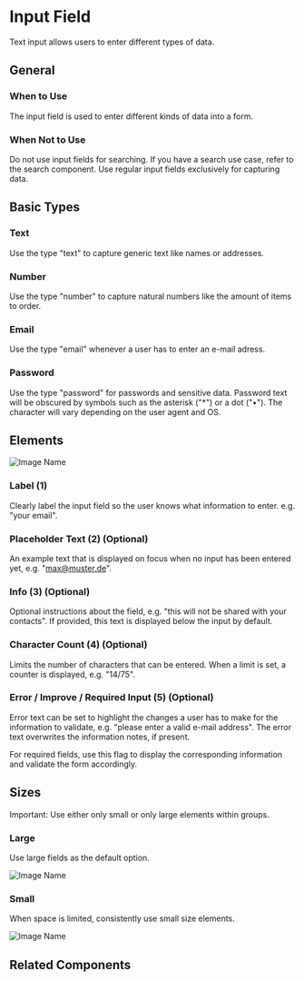 # Input Field

Text input allows users to enter different types of data.

## General

### When to Use

The input field is used to enter different kinds of data into a form.

### When Not to Use

Do not use input fields for searching. If you have a search use case, refer to the search component. Use regular input fields exclusively for capturing data.

## Basic Types

### Text

Use the type "text" to capture generic text like names or addresses.

### Number

Use the type "number" to capture natural numbers like the amount of items to order.

### Email

Use the type "email" whenever a user has to enter an e-mail adress.

### Password

Use the type "password" for passwords and sensitive data. Password text will be obscured by symbols such as the asterisk ("*") or a dot ("•"). The character will vary depending on the user agent and OS.

## Elements

![Image Name](/assets/3_components/input-field/image-20200811095946547.png)

### Label (1)

Clearly label the input field so the user knows what information to enter. e.g. "your email".

### Placeholder Text (2) (Optional)

An example text that is displayed on focus when no input has been entered yet, e.g. "max@muster.de".

### Info (3) (Optional)

Optional instructions about the field, e.g. "this will not be shared with your contacts". If provided, this text is displayed below the input by default.

### Character Count (4) (Optional)

Limits the number of characters that can be entered. When a limit is set, a counter is displayed, e.g. "14/75".

### Error / Improve / Required Input (5) (Optional)

Error text can be set to highlight the changes a user has to make for the information to validate, e.g. "please enter a valid e-mail address". The error text overwrites the information notes, if present.

For required fields, use this flag to display the corresponding information and validate the form accordingly.

## Sizes

Important: Use either only small or only large elements within groups.

### Large

Use large fields as the default option.

![Image Name](/assets/3_components/input-field/image-20200811100017924.png)

### Small

When space is limited, consistently use small size elements.

![Image Name](/assets/3_components/input-field/image-20200811100024147.png)

## Related Components
